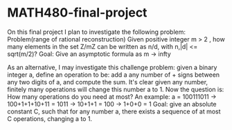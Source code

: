 MATH480-final-project
=====================
On this final project I plan to investigate the following problem:
Problem(range of rational reconstruction)
Given positive integer m > 2 , how many elements in the set Z/mZ
can be written as n/d, with n,|d| <= sqrt(m/2)?
Goal: Give an asymptotic formula as m -> infty

As an alternative, I may investigate this challenge problem:
given a binary integer a, define an operation to be: 
add a any number of + signs between any two digits of a, and compute the sum.
It's clear given any number, finitely many operations will change this number a to 1.
Now the question is: How many operations do you need at most?
An example:
a = 100111011 -> 100+1+1+10+11 = 1011 -> 10+1+1 = 100 -> 1+0+0 = 1
Goal: give an absolute constant C, such that for any number a, there exists
a sequence of at most C operations, changing a to 1.

